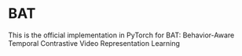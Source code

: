 # BAT
This is the official implementation in PyTorch for BAT: Behavior-Aware Temporal Contrastive Video Representation Learning
